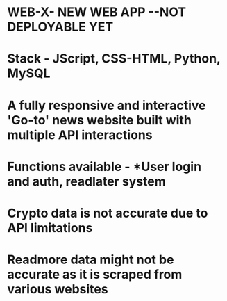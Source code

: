 # WEB-X- NEW WEB APP --NOT DEPLOYABLE YET
# Stack - JScript, CSS-HTML, Python, MySQL
# A fully responsive and interactive 'Go-to' news website built with multiple API interactions
# Functions available - *User login and auth, readlater system
# Crypto data is not accurate due to API limitations
# Readmore data might not be accurate as it is scraped from various websites

